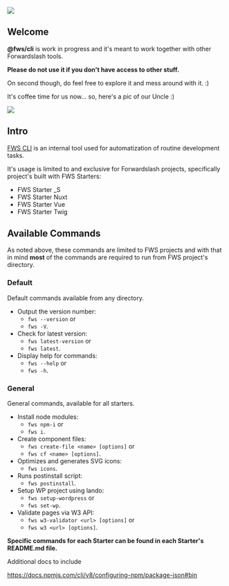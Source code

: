 ![](http://fwsinternaladm.wpengine.com/wp-content/uploads/2021/09/fw-logo-small.png)


## Welcome

**@fws/cli** is work in progress and it's meant to work together with other Forwardslash tools.

**Please do not use it if you don't have access to other stuff.**

On second though, do feel free to explore it and mess around with it. :)

It's coffee time for us now... so, here's a pic of our Uncle :) 

![](http://fwsinternaladm.wpengine.com/wp-content/uploads/2020/11/fws.jpeg)

## Intro

[FWS CLI](https://www.npmjs.com/package/@fws/cli) is an internal tool used for automatization of routine development tasks.

It's usage is limited to and exclusive for Forwardslash projects, specifically project's built with FWS Starters:

- FWS Starter _S
- FWS Starter Nuxt
- FWS Starter Vue
- FWS Starter Twig

## Available Commands

As noted above, these commands are limited to FWS projects and with that in mind **most** of the commands are required to run from FWS project's directory.

### Default

Default commands available from any directory.

- Output the version number: 
    - `fws --version` or 
    - `fws -V`.
- Check for latest version:
    - `fws latest-version` or
    - `fws latest`.
- Display help for commands: 
    - `fws --help` or 
    - `fws -h`.

### General

General commands, available for all starters.

- Install node modules: 
    - `fws npm-i` or 
    - `fws i`.
- Create component files: 
    - `fws create-file <name> [options]` or 
    - `fws cf <name> [options]`.
- Optimizes and generates SVG icons: 
    - `fws icons`.
- Runs postinstall script: 
    - `fws postinstall`.
- Setup WP project using lando: 
    - `fws setup-wordpress` or 
    - `fws set-wp`.
- Validate pages via W3 API: 
    - `fws w3-validator <url> [options]` or 
    - `fws w3 <url> [options]`.
    
**Specific commands for each Starter can be found in each Starter's README.md file.**



Additional docs to include

https://docs.npmjs.com/cli/v8/configuring-npm/package-json#bin
